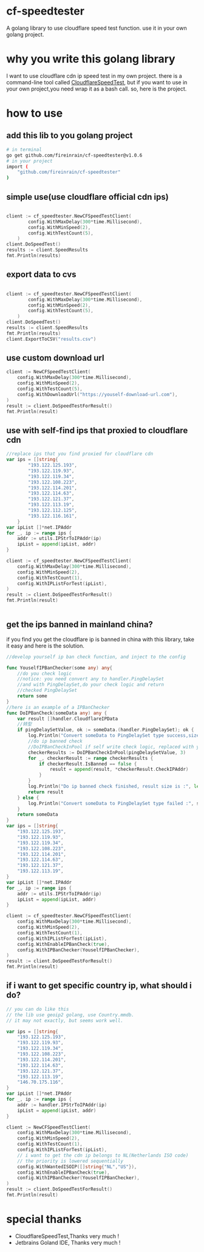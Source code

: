 # cf-speedtester
A golang library to use cloudflare speed test function. use it in your own golang project.

# why you write this golang library
I want to use cloudflare cdn ip speed test in my own project.
there is a command-line tool called [CloudflareSpeedTest](https://github.com/XIU2/CloudflareSpeedTest), but if 
you want to use in your own project,you need wrap it as a bash call.
so, here is the project.


# how to use
## add this lib to you golang project
```bash
# in terminal
go get github.com/fireinrain/cf-speedtester@v1.0.6
# in your project
import (
	"github.com/fireinrain/cf-speedtester"
)

```

## simple use(use cloudflare official cdn ips)
```go

client := cf_speedtester.NewCFSpeedTestClient(
		config.WithMaxDelay(300*time.Millisecond),
		config.WithMinSpeed(2),
		config.WithTestCount(5),
	)
client.DoSpeedTest()
results := client.SpeedResults
fmt.Println(results)


```


## export data to cvs
```go

client := cf_speedtester.NewCFSpeedTestClient(
		config.WithMaxDelay(300*time.Millisecond),
		config.WithMinSpeed(2),
		config.WithTestCount(5),
	)
client.DoSpeedTest()
results := client.SpeedResults
fmt.Println(results)
client.ExportToCSV("results.csv")


```

## use custom download url
```go
client := NewCFSpeedTestClient(
    config.WithMaxDelay(300*time.Millisecond),
    config.WithMinSpeed(2),
    config.WithTestCount(5),
    config.WithDownloadUrl("https://youself-download-url.com"),
)
result := client.DoSpeedTestForResult()
fmt.Println(result)


```


## use with self-find ips that proxied to cloudflare cdn
```go
//replace ips that you find proxied for cloudflare cdn
var ips = []string{
		"193.122.125.193",
		"193.122.119.93",
		"193.122.119.34",
		"193.122.108.223",
		"193.122.114.201",
		"193.122.114.63",
		"193.122.121.37",
		"193.122.113.19",
		"193.122.112.125",
		"193.122.116.161",
	}
var ipList []*net.IPAddr
for _, ip := range ips {
    addr := utils.IPStrToIPAddr(ip)
    ipList = append(ipList, addr)
}

client := cf_speedtester.NewCFSpeedTestClient(
    config.WithMaxDelay(300*time.Millisecond),
    config.WithMinSpeed(2),
    config.WithTestCount(1),
    config.WithIPListForTest(ipList),
)
result := client.DoSpeedTestForResult()
fmt.Println(result)



```
## get the ips banned in mainland china?
if you find you get the cloudflare ip is banned in china with this library, take it easy and here
is the solution.

```go
//develop yourself ip ban check function, and inject to the config

func YouselfIPBanChecker(some any) any{
	//do you check logic
	//notice: you need convert any to handler.PingDelaySet
	//and with PingDelaySet,do your check logic and return
    //checked PingDelaySet
	return some
}
//here is an example of a IPBanChecker
func DoIPBanCheck(someData any) any {
    var result []handler.CloudflareIPData
    //转型
    if pingDelaySetValue, ok := someData.(handler.PingDelaySet); ok {
        log.Println("Convert someData to PingDelaySet type success,size is :", len(pingDelaySetValue))
        //do ip banned check
		//DoIPBanCheckInPool if self write check logic, replaced with your check logic
        checkerResults := DoIPBanCheckInPool(pingDelaySetValue, 3)
        for _, checkerResult := range checkerResults {
            if checkerResult.IsBanned == false {
                result = append(result, *checkerResult.CheckIPAddr)
            }
        }
        log.Println("Do ip banned check finished, result size is :", len(result))
        return result
    } else {
        log.Println("Convert someData to PingDelaySet type failed :", someData)
    }
    return someData
}
var ips = []string{
    "193.122.125.193",
    "193.122.119.93",
    "193.122.119.34",
    "193.122.108.223",
    "193.122.114.201",
    "193.122.114.63",
    "193.122.121.37",
    "193.122.113.19",
}
var ipList []*net.IPAddr
for _, ip := range ips {
    addr := utils.IPStrToIPAddr(ip)
    ipList = append(ipList, addr)
}

client := cf_speedtester.NewCFSpeedTestClient(
    config.WithMaxDelay(300*time.Millisecond),
    config.WithMinSpeed(2),
    config.WithTestCount(1),
    config.WithIPListForTest(ipList),
    config.WithEnableIPBanCheck(true),
    config.WithIPBanChecker(YouselfIPBanChecker),
)
result := client.DoSpeedTestForResult()
fmt.Println(result)

```

## if i want to get specific country ip, what should i do?
```go
// you can do like this
// the lib use geoip2 golang, use Country.mmdb.
// it may not exactly, but seems work well. 

var ips = []string{
    "193.122.125.193",
    "193.122.119.93",
    "193.122.119.34",
    "193.122.108.223",
    "193.122.114.201",
    "193.122.114.63",
    "193.122.121.37",
    "193.122.113.19",
    "146.70.175.116",
}
var ipList []*net.IPAddr
for _, ip := range ips {
    addr := handler.IPStrToIPAddr(ip)
    ipList = append(ipList, addr)
}

client := NewCFSpeedTestClient(
    config.WithMaxDelay(300*time.Millisecond),
    config.WithMinSpeed(2),
    config.WithTestCount(1),
    config.WithIPListForTest(ipList),
    // i want to get the cdn ip belongs to NL(Netherlands ISO code)
	// the priority is lowered sequentially
    config.WithWantedISOIP([]string{"NL","US"}),
    config.WithEnableIPBanCheck(true),
    config.WithIPBanChecker(YouselfIPBanChecker),
)
result := client.DoSpeedTestForResult()
fmt.Println(result)


```

# special thanks 
- CloudflareSpeedTest,Thanks very much !
- Jetbrains Goland IDE, Thanks very much !





